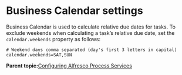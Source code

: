 # Business Calendar settings

Business Calendar is used to calculate relative due dates for tasks. To exclude weekends when calculating a task’s relative due date, set the `calendar.weekends` property as follows:

```
# Weekend days comma separated (day's first 3 letters in capital)
calendar.weekends=SAT,SUN
```

**Parent topic:**[Configuring Alfresco Process Services](../topics/administration_application_config.md)

